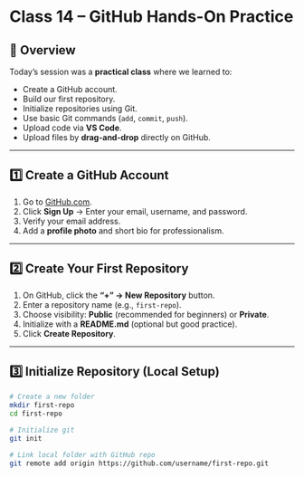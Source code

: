 # Class 14 – GitHub Hands-On Practice

## 📝 Overview
Today’s session was a **practical class** where we learned to:
- Create a GitHub account.  
- Build our first repository.  
- Initialize repositories using Git.  
- Use basic Git commands (`add`, `commit`, `push`).  
- Upload code via **VS Code**.  
- Upload files by **drag-and-drop** directly on GitHub.  

---

## 1️⃣ Create a GitHub Account
1. Go to [GitHub.com](https://github.com).  
2. Click **Sign Up** → Enter your email, username, and password.  
3. Verify your email address.  
4. Add a **profile photo** and short bio for professionalism.  

---

## 2️⃣ Create Your First Repository
1. On GitHub, click the **“+” → New Repository** button.  
2. Enter a repository name (e.g., `first-repo`).  
3. Choose visibility: **Public** (recommended for beginners) or **Private**.  
4. Initialize with a **README.md** (optional but good practice).  
5. Click **Create Repository**.  

---

## 3️⃣ Initialize Repository (Local Setup)

```bash
# Create a new folder
mkdir first-repo
cd first-repo

# Initialize git
git init

# Link local folder with GitHub repo
git remote add origin https://github.com/username/first-repo.git
